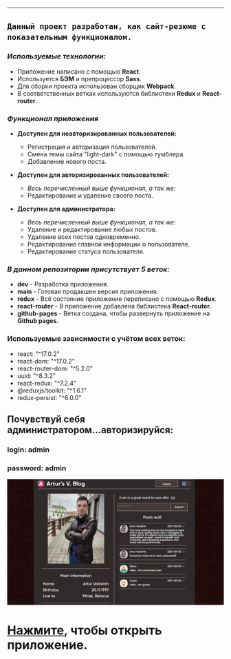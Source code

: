 ***
## `Данный проект разработан, как сайт-резюме с показательным функционалом.`

### *Используемые технологии:*

* Приложение написано с помощью **React**.
* Используется **БЭМ** и препроцессор **Sass**.
* Для сборки проекта использован сборщик **Webpack**.
* В соответственных ветках используются библиотеки **Redux** и **React-router**.

### *Функционал приложения*
- **Доступен для неавторизированных пользователей:**
    - Регистрация и авторизация пользователей.
    - Смена темы сайта "light-dark" с помощью тумблера.
    - Добавление нового поста.

- **Доступен для авторизированных пользователей:**
    - *Весь перечисленный выше функционал, а так же:*
    - Редактирование и удаление своего поста.
    
- **Доступен для администратора:**
    - *Весь перечисленный выше функционал, а так же:*
    - Удаление и редактирование любых постов.
    - Удаление всех постов одновременно.
    - Редактирование главной информации о пользователе.
    - Редактирование статуса пользователя.

### *В данном репозитории присутствует 5 веток:*

* **dev** - Разработка приложения.
* **main** - Готовая продакшен версия приложения. 
* **redux** - Всё состояние приложения переписано с помощью **Redux**.
* **react-router** - В приложение добавлена библиотека **React-router**.
* **github-pages** - Ветка создана, чтобы развернуть приложение на **Github pages**.

### Используемые зависимости с учётом всех веток:
- react: "^17.0.2"
- react-dom: "^17.0.2"
- react-router-dom: "^5.2.0"
- uuid: "^8.3.2"
- react-redux: "^7.2.4"
- @reduxjs/toolkit: "^1.6.1"
- redux-persist: "^6.0.0"


## Почувствуй себя администратором...авторизируйся:

### login: admin
### password: admin

<img src="https://github.com/arturvolokhin/images/blob/main/scrinshots/blog-cv.png"></img>

# [Нажмите](https://arturvolokhin.github.io/myBlog-react/), чтобы открыть приложение.
